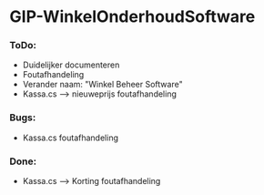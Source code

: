# GIP-WinkelOnderhoudSoftware
### ToDo:

- Duidelijker documenteren
- Foutafhandeling
- Verander naam: "Winkel Beheer Software"
- Kassa.cs --> nieuweprijs foutafhandeling

### Bugs: 

- Kassa.cs foutafhandeling

### Done:

- Kassa.cs --> Korting foutafhandeling
